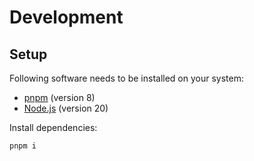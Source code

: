 # Development

## Setup

Following software needs to be installed on your system:

- [pnpm](https://pnpm.io) (version 8)
- [Node.js](https://nodejs.org) (version 20)

Install dependencies:

```sh
pnpm i
```
